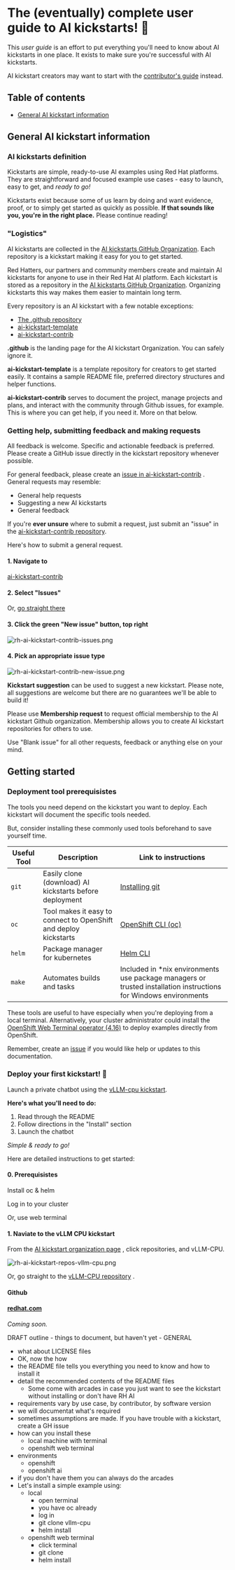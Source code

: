 # The (eventually) complete user guide to AI kickstarts! :raised_hands: 

This *user guide* is an effort 
to put everything you'll need to know about AI kickstarts in one place. It
exists to make sure you're successful with AI kickstarts. 

AI kickstart creators may want to start with the 
[contributor's guide](CONTRIBUTING.md)
instead.

## Table of contents
* [General AI kickstart information](#general-ai-kickstart-information)


## General AI kickstart information 

### AI kickstarts definition 

Kickstarts are simple, ready-to-use AI examples using Red Hat platforms. 
They are straightforward and focused example use cases - easy to launch, easy to
get, and *ready to go!*

Kickstarts exist because some of us learn by doing and want evidence, proof, or
to simply get started as quickly as possible. **If that sounds like you, you're
in the right place.** Please continue reading!

### "Logistics" 

AI kickstarts are collected in the 
[AI kickstarts GitHub Organization](https://github.com/rh-ai-kickstart). 
Each repository is a kickstart making it easy for you to get started. 

Red Hatters, our partners and community members create and maintain AI
kickstarts for anyone to use in their Red Hat AI platform. Each kickstart is
stored as a repository in the 
[AI kickstarts GitHub Organization](https://github.com/rh-ai-kickstart). 
Organizing kickstarts this way makes them easier to maintain long term. 

Every repository is an AI kickstart with a few notable exceptions: 
* [The .github repository](https://github.com/rh-ai-kickstart/.github)
* [ai-kickstart-template](https://github.com/rh-ai-kickstart/ai-kickstart-template)
* [ai-kickstart-contrib](https://github.com/rh-ai-kickstart/ai-kickstart-contrib)

**.github** is the landing page for the AI kickstart Organization. You can
safely ignore it.

**ai-kickstart-template** is a template repository for creators to get started
easily. It contains a sample README file, preferred directory structures and
helper functions. 

**ai-kickstart-contrib** serves to document the project, manage projects and
plans, and interact with the community through Github issues, for example. This
is where you can get help, if you need it. More on that below. 

### Getting help, submitting feedback and making requests 

All feedback is welcome. Specific and actionable feedback is preferred. Please
create a GitHub issue directly in the kickstart repository whenever possible.

For general feedback, please create an
[issue in ai-kickstart-contrib](https://github.com/rh-ai-kickstart/ai-kickstart-contrib/issues)
. General requests may resemble: 
* General help requests 
* Suggesting a new AI kickstarts 
* General feedback

If you're **ever unsure** where to submit a request, just submit an "issue" in the 
[ai-kickstart-contrib repository](https://github.com/rh-ai-kickstart/ai-kickstart-contrib/issues).

Here's how to submit a general request. 

#### 1. Navigate to
[ai-kickstart-contrib](https://github.com/rh-ai-kickstart/ai-kickstart-contrib/tree/main)

#### 2. Select "Issues" 

Or, [go straight there](https://github.com/rh-ai-kickstart/ai-kickstart-contrib/issues)

#### 3. Click the green "New issue" button, top right 

![rh-ai-kickstart-contrib-issues.png](assets/images/rh-ai-kickstart-contrib-issues.png)

#### 4. Pick an appropriate issue type 

![rh-ai-kickstart-contrib-new-issue.png](assets/images/rh-ai-kickstart-contrib-new-issue.png)

**Kickstart suggestion** can be used to suggest a new kickstart. Please note, all
suggestions are welcome but there are no guarantees we'll be able to build it! 

Please use **Membership request** to request official membership to the AI
kickstart Github organization. Membership allows you to create AI kickstart
repositories for others to use. 

Use "Blank issue" for all other requests, feedback or anything else on your
mind. 


## Getting started

### Deployment tool prerequisistes 

The tools you need depend on the kickstart you want to deploy. Each kickstart
will document the specific tools needed. 

But, consider installing these commonly used tools beforehand to save yourself time. 

| Useful Tool | Description | Link to instructions | 
| --- | --- | --- | 
| `git` | Easily clone (download) AI kickstarts before deployment | [Installing git](https://git-scm.com/book/en/v2/Getting-Started-Installing-Git) | 
| `oc` | Tool makes it easy to connect to OpenShift and deploy kickstarts | [OpenShift CLI (oc)](https://docs.redhat.com/en/documentation/openshift_container_platform/4.8/html/cli_tools/openshift-cli-oc#cli-getting-started) | 
| `helm` | Package manager for kubernetes | [Helm CLI](https://docs.redhat.com/en/documentation/openshift_container_platform/4.3/html/cli_tools/helm-cli#getting-started-with-helm-on-openshift-container-platform)  | 
| `make` | Automates builds and tasks | Included in \*nix environments use package managers or trusted installation instructions for Windows environments | 

These tools are useful to have especially when you're deploying from a local
terminal. Alternatively, your cluster administrator could install the 
[OpenShift Web Terminal operator (4.16)](https://docs.redhat.com/en/documentation/openshift_container_platform/4.16/html/web_console/web-terminal#installing-web-terminal)
to deploy examples directly from OpenShift. 

Remember, create an 
[issue](https://github.com/rh-ai-kickstart/ai-kickstart-contrib/issues)
 if you would like help or updates to this documentation. 


### Deploy your first kickstart! :rocket: 

Launch a private chatbot using the 
[vLLM-cpu kickstart](https://github.com/rh-ai-kickstart/vllm-cpu). 

**Here's what you'll need to do:**
1. Read through the README
2. Follow directions in the "Install" section 
3. Launch the chatbot

*Simple & ready to go!* 


Here are detailed instructions to get started:

#### 0. Prerequisistes

Install oc & helm

Log in to your cluster 

Or, use web terminal 

#### 1. Naviate to the vLLM CPU kickstart

From the 
[AI kickstart organization page](https://github.com/rh-ai-kickstart)
, click repositories, and vLLM-CPU. 

![rh-ai-kickstart-repos-vllm-cpu.png](assets/images/rh-ai-kickstart-repos-vllm-cpu.png)

Or, go straight to the 
[vLLM-CPU repository](https://github.com/rh-ai-kickstart/vllm-cpu)
.



 




#### Github 



#### [redhat.com](https://redhat.com) 

*Coming soon.*

DRAFT outline - things to document, but haven't yet - 
GENERAL 
* what about LICENSE files
* OK, now the how 
* the README file tells you everything you need to know and how to install it
* detail the recommended contents of the README files 
	* Some come with arcades in case you just want to see the kickstart without installing or don't have RH AI 
* requirements vary by use case, by contributor, by software version 
* we will documentat what's required 
* sometimes assumptions are made. If you have trouble with a kickstart, create a GH issue 
* how can you install these 
	* local machine with terminal 
	* openshift web terminal
* environments
	* openshift
	* openshift ai
* if you don't have them you can always do the arcades
* Let's install a simple example using: 
	* local 
		* open terminal
		* you have oc already 
		* log in 
		* git clone vllm-cpu 
		* helm install 
	* openshift web terminal 
		* click terminal 
		* git clone
		* helm install 

